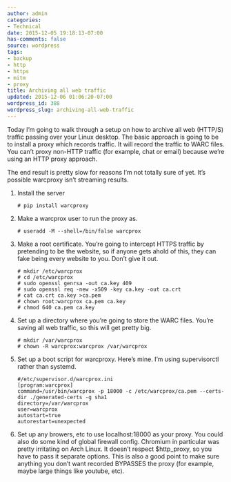 ```yaml
---
author: admin
categories:
- Technical
date: 2015-12-05 19:18:13-07:00
has-comments: false
source: wordpress
tags:
- backup
- http
- https
- mitm
- proxy
title: Archiving all web traffic
updated: 2015-12-06 01:06:20-07:00
wordpress_id: 388
wordpress_slug: archiving-all-web-traffic
---
```

Today I’m going to walk through a setup on how to archive all web (HTTP/S) traffic passing over your Linux desktop. The basic approach is going to be to install a proxy which records traffic. It will record the traffic to WARC files. You can’t proxy non-HTTP traffic (for example, chat or email) because we’re using an HTTP proxy approach.

The end result is pretty slow for reasons I’m not totally sure of yet. It’s possible warcproxy isn’t streaming results.

1.  Install the server
    
    ```
    # pip install warcproxy
    ```
    
2.  Make a warcprox user to run the proxy as.
    
    ```
    # useradd -M --shell=/bin/false warcprox
    ```
    
3.  Make a root certificate. You’re going to intercept HTTPS traffic by pretending to be the website, so if anyone gets ahold of this, they can fake being every website to you. Don’t give it out.
    
    ```
    # mkdir /etc/warcprox
    # cd /etc/warcprox
    # sudo openssl genrsa -out ca.key 409
    # sudo openssl req -new -x509 -key ca.key -out ca.crt
    # cat ca.crt ca.key >ca.pem
    # chown root:warcprox ca.pem ca.key
    # chmod 640 ca.pem ca.key
    ```
    
4.  Set up a directory where you’re going to store the WARC files. You’re saving all web traffic, so this will get pretty big.
    
    ```
    # mkdir /var/warcprox
    # chown -R warcprox:warcprox /var/warcprox
    ```
    
5.  Set up a boot script for warcproxy. Here’s mine. I’m using supervisorctl rather than systemd.
    
    ```
    #/etc/supervisor.d/warcprox.ini
    [program:warcprox]
    command=/usr/bin/warcprox -p 18000 -c /etc/warcprox/ca.pem --certs-dir ./generated-certs -g sha1
    directory=/var/warcprox
    user=warcprox
    autostart=true
    autorestart=unexpected
    ```
    
6.  Set up any browers, etc to use localhost:18000 as your proxy. You could also do some kind of global firewall config. Chromium in particular was pretty irritating on Arch Linux. It doesn’t respect $http\_proxy, so you have to pass it separate options. This is also a good point to make sure anything you don’t want recorded BYPASSES the proxy (for example, maybe large things like youtube, etc).

